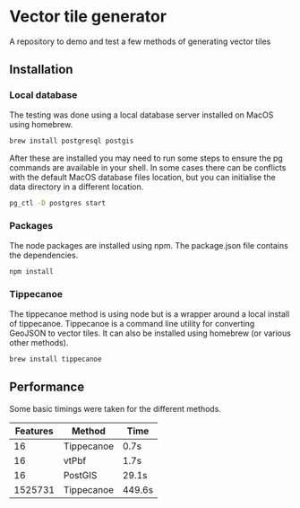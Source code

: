 # Vector tile generator

A repository to demo and test a few methods of generating vector tiles

## Installation

### Local database

The testing was done using a local database server installed on MacOS using homebrew.

```bash
brew install postgresql postgis
```

After these are installed you may need to run some steps to ensure the pg commands are available in your shell. In some cases there can be conflicts with the default MacOS database files location, but you can initialise the data directory in a different location.

```bash
pg_ctl -D postgres start
```

### Packages

The node packages are installed using npm. The package.json file contains the dependencies.

```bash
npm install
```

### Tippecanoe

The tippecanoe method is using node but is a wrapper around a local install of tippecanoe. Tippecanoe is a command line utility for converting GeoJSON to vector tiles. It can also be installed using homebrew (or various other methods).

```bash
brew install tippecanoe
```

## Performance

Some basic timings were taken for the different methods.

| Features | Method     | Time   |
| -------- | ---------- | ------ |
| 16       | Tippecanoe | 0.7s   |
| 16       | vtPbf      | 1.7s   |
| 16       | PostGIS    | 29.1s  |
| 1525731  | Tippecanoe | 449.6s |
